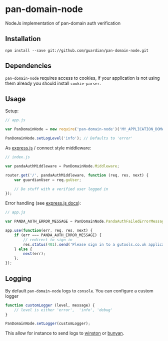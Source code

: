 # pan-domain-node
NodeJs implementation of pan-domain auth verification

## Installation

`npm install --save git://github.com/guardian/pan-domain-node.git`

## Dependencies

`pan-domain-node` requires access to cookies, if your application is not using them already you should install `cookie-parser`.

## Usage

Setup:

```JavaScript
// app.js

var PanDomainNode = new require('pan-domain-node')('MY_APPLICATION_DOMAIN');

PanDomainNode.setLogLevel('info'); // Defaults to 'error'

```

As [express.js](http://expressjs.com/) / connect style middleware:

```JavaScript
// index.js

var pandaAuthMiddleware = PanDomainNode.Middleware;

router.get('/', pandaAuthMiddleware, function (req, res, next) {
    var guardianUser = req.guUser;

    // Do stuff with a verified user logged in
});

```

Error handling (see [express.js docs](http://expressjs.com/guide/error-handling.html)):

```JavaScript
// app.js

var PANDA_AUTH_ERROR_MESSAGE = PanDomainNode.PandaAuthFailedErrorMessage;

app.use(function(err, req, res, next) {
    if (err === PANDA_AUTH_ERROR_MESSAGE) {
        // redirect to sign in
        res.status(401).send('Please sign in to a gutools.co.uk application.');
    } else {
        next(err);
    };
});
```

## Logging

By default `pan-domain-node` logs to `console`. You can configure a custom logger

```js
function customLogger (level, message) {
	// level is either 'error',  'info', 'debug'
}

PanDomainNode.setLogger(customLogger);
```

This allow for instance to send logs to [winston](https://github.com/winstonjs/winston) or [bunyan](https://github.com/trentm/node-bunyan).
